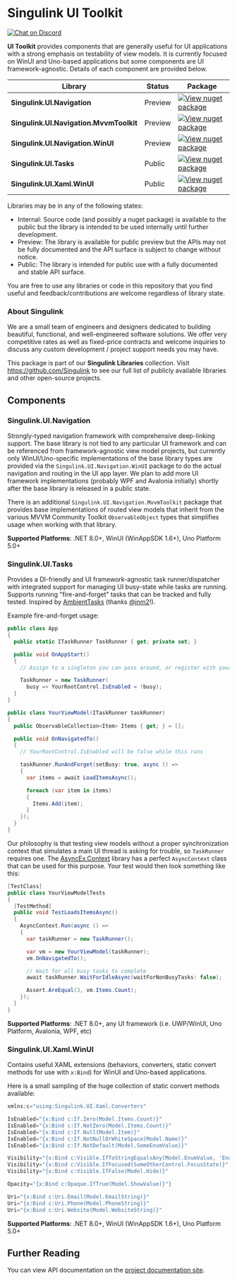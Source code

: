 # Singulink UI Toolkit

[![Chat on Discord](https://img.shields.io/discord/906246067773923490)](https://discord.gg/EkQhJFsBu6)

**UI Toolkit** provides components that are generally useful for UI applications with a strong emphasis on testability of view models. It is currently focused on WinUI and Uno-based applications but some components are UI framework-agnostic. Details of each component are provided below.

| Library | Status | Package |
| --- | --- | --- |
| **Singulink.UI.Navigation** | Preview | [![View nuget package](https://img.shields.io/nuget/v/Singulink.UI.Navigation.svg)](https://www.nuget.org/packages/Singulink.UI.Navigation/) |
| **Singulink.UI.Navigation.MvvmToolkit** | Preview | [![View nuget package](https://img.shields.io/nuget/v/Singulink.UI.Navigation.MvvmToolkit.svg)](https://www.nuget.org/packages/Singulink.UI.Navigation.MvvmToolkit/) |
| **Singulink.UI.Navigation.WinUI** | Preview | [![View nuget package](https://img.shields.io/nuget/v/Singulink.UI.Navigation.WinUI.svg)](https://www.nuget.org/packages/Singulink.UI.Navigation.WinUI/) |
| **Singulink.UI.Tasks** | Public | [![View nuget package](https://img.shields.io/nuget/v/Singulink.UI.Tasks.svg)](https://www.nuget.org/packages/Singulink.UI.Tasks/) |
| **Singulink.UI.Xaml.WinUI** | Public | [![View nuget package](https://img.shields.io/nuget/v/Singulink.UI.Xaml.WinUI.svg)](https://www.nuget.org/packages/Singulink.UI.Xaml.WinUI/) |

Libraries may be in any of the following states:
- Internal: Source code (and possibly a nuget package) is available to the public but the library is intended to be used internally until further development.
- Preview: The library is available for public preview but the APIs may not be fully documented and the API surface is subject to change without notice.
- Public: The library is intended for public use with a fully documented and stable API surface.

You are free to use any libraries or code in this repository that you find useful and feedback/contributions are welcome regardless of library state.

### About Singulink

We are a small team of engineers and designers dedicated to building beautiful, functional, and well-engineered software solutions. We offer very competitive rates as well as fixed-price contracts and welcome inquiries to discuss any custom development / project support needs you may have.

This package is part of our **Singulink Libraries** collection. Visit https://github.com/Singulink to see our full list of publicly available libraries and other open-source projects.

## Components

### Singulink.UI.Navigation

Strongly-typed navigation framework with comprehensive deep-linking support. The base library is not tied to any particular UI framework and can be referenced from framework-agnostic view model projects, but currently only WinUI/Uno-specific implementations of the base library types are provided via the `Singulink.UI.Navigation.WinUI` package to do the actual navigation and routing in the UI app layer. We plan to add more UI framework implementations (probably WPF and Avalonia initially) shortly after the base library is released in a public state.

There is an additional `Singulink.UI.Navigation.MvvmToolkit` package that provides base implementations of routed view models that inherit from the various MVVM Community Toolkit `ObservableObject` types that simplifies usage when working with that library.

**Supported Platforms**: .NET 8.0+, WinUI (WinAppSDK 1.6+), Uno Platform 5.0+

### Singulink.UI.Tasks

Provides a DI-friendly and UI framework-agnostic task runner/dispatcher with integrated support for managing UI busy-state while tasks are running. Supports running "fire-and-forget" tasks that can be tracked and fully tested. Inspired by [AmbientTasks](https://github.com/Techsola/AmbientTasks) (thanks [@jnm2](https://github.com/jnm2)!).

Example fire-and-forget usage:

```cs
public class App
{
  public static ITaskRunner TaskRunner { get; private set; }

  public void OnAppStart()
  {
    // Assign to a singleton you can pass around, or register with your DI container here

    TaskRunner = new TaskRunner(
      busy => YourRootControl.IsEnabled = !busy);
  }
}

public class YourViewModel(ITaskRunner taskRunner)
{
  public ObservableCollection<Item> Items { get; } = [];

  public void OnNavigatedTo()
  {
    // YourRootControl.IsEnabled will be false while this runs

    taskRunner.RunAndForget(setBusy: true, async () =>
    {
      var items = await LoadItemsAsync();

      foreach (var item in items)
      {
        Items.Add(item);
      }
    });
  }
}
```

Our philosophy is that testing view models without a proper synchronization context that simulates a main UI thread is asking for trouble, so `TaskRunner` requires one. The [AsyncEx.Context](https://github.com/StephenCleary/AsyncEx) library has a perfect `AsyncContext` class that can be used for this purpose. Your test would then look something like this:

```cs
[TestClass]
public class YourViewModelTests
{
  [TestMethod]
  public void TestLoadsItemsAsync()
  {
    AsyncContext.Run(async () =>
    {
      var taskRunner = new TaskRunner();

      var vm = new YourViewModel(taskRunner);
      vm.OnNavigatedTo();

      // Wait for all busy tasks to complete
      await taskRunner.WaitForIdleAsync(waitForNonBusyTasks: false);

      Assert.AreEqual(3, vm.Items.Count);
    });
  }
}
```

**Supported Platforms**: .NET 8.0+, any UI framework (i.e. UWP/WinUI, Uno Platform, Avalonia, WPF, etc)

### Singulink.UI.Xaml.WinUI

Contains useful XAML extensions (behaviors, converters, static convert methods for use with `x:Bind`) for WinUI and Uno-based applications.

Here is a small sampling of the huge collection of static convert methods available:

```cs
xmlns:c="using:Singulink.UI.Xaml.Converters"

IsEnabled="{x:Bind c:If.Zero(Model.Items.Count)}"
IsEnabled="{x:Bind c:If.NotZero(Model.Items.Count)}"
IsEnabled="{x:Bind c:If.Null(Model.Item)}"
IsEnabled="{x:Bind c:If.NotNullOrWhiteSpace(Model.Name)}"
IsEnabled="{x:Bind c:If.NotDefault(Model.SomeEnumValue)}"

Visibility="{x:Bind c:Visible.IfToStringEqualsAny(Model.EnumValue, 'EnumName1', 'EnumName2')}"
Visibility="{x:Bind c:Visible.IfFocused(SomeOtherControl.FocusState)}"
Visibility="{x:Bind c:Visible.IfFalse(Model.Hide)}"

Opacity="{x:Bind c:Opaque.IfTrue(Model.ShowValue)}"}

Uri="{x:Bind c:Uri.Email(Model.EmailString)}"
Uri="{x:Bind c:Uri.Phone(Model.PhoneString)}"
Uri="{x:Bind c:Uri.Website(Model.WebsiteString)}"
```

**Supported Platforms**: .NET 8.0+, WinUI (WinAppSDK 1.6+), Uno Platform 5.0+

## Further Reading

You can view API documentation on the [project documentation site](https://www.singulink.com/Docs/Singulink.UI/index.html).
